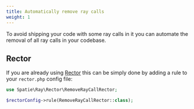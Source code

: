 ```yaml
---
title: Automatically remove ray calls
weight: 1
---
```


To avoid shipping your code with some ray calls in it you can automate the removal of all ray calls in your codebase.

## Rector
If you are already using [Rector](https://getrector.com/) this can be simply done by adding a rule to your `rector.php` config file:

```php
use Spatie\Ray\Rector\RemoveRayCallRector;

$rectorConfig->rule(RemoveRayCallRector::class);
```
